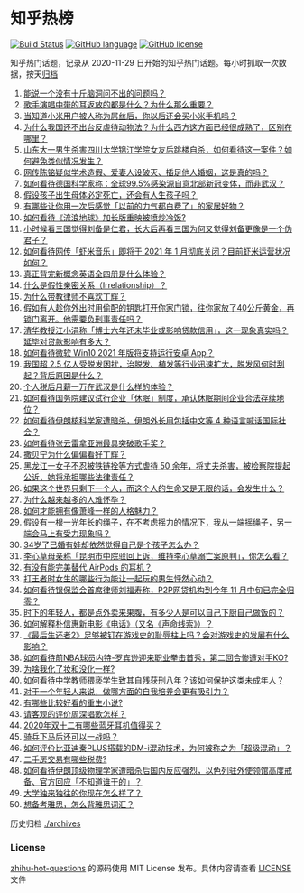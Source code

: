 # 知乎热榜
[![Build Status](https://github.com/ToWeLong/zhihu-hot-questions/workflows/CI/badge.svg)](https://github.com/ToWeLong/zhihu-hot-questions/actions)
[![GitHub language](https://img.shields.io/badge/language-golang-orange.svg)](https://golang.org/)
[![GitHub license](https://img.shields.io/github/license/ToWeLong/zhihu-hot-questions)](https://github.com/ToWeLong/zhihu-hot-questions/blob/main/LICENSE)

知乎热门话题，记录从 2020-11-29 日开始的知乎热门话题。每小时抓取一次数据，按天[归档](./archives)

<!-- BEGIN -->
1. [能说一个没有十斤脑洞问不出的问题吗？](https://www.zhihu.com/question/429477716) 
1. [歌手演唱中带的耳返放的都是什么？为什么那么重要？](https://www.zhihu.com/question/22696366) 
1. [当知道小米用户被人称为屌丝后，你以后还会买小米手机吗？](https://www.zhihu.com/question/432238054) 
1. [为什么我国还不出台反虐待动物法？为什么西方这方面已经很成熟了，区别在哪里？](https://www.zhihu.com/question/432402706) 
1. [山东大一男生杀害四川大学锦江学院女友后跳楼自杀，如何看待这一案件？如何避免类似情况发生？](https://www.zhihu.com/question/432578450) 
1. [网传陈铭疑似学术造假、爱妻人设破灭、插足他人婚姻，这是真的吗？](https://www.zhihu.com/question/432658686) 
1. [如何看待德国科学家称：全球99.5%感染源自意北部新冠变体，而非武汉？](https://www.zhihu.com/question/432624492) 
1. [假设孩子出生母体必定死亡，还会有人生孩子吗？](https://www.zhihu.com/question/431166272) 
1. [有哪些让你用一次后感觉「以前的力气都白费了」的家居好物？](https://www.zhihu.com/question/420760487) 
1. [如何看待《流浪地球》加长版重映被喷炒冷饭?](https://www.zhihu.com/question/432088729) 
1. [小时候看三国觉得刘备是仁君，长大后再看三国为何又觉得刘备更像是一个伪君子？](https://www.zhihu.com/question/290387649) 
1. [如何看待网传「虾米音乐」即将于 2021 年 1 月彻底关闭？目前虾米运营状况如何？](https://www.zhihu.com/question/432581731) 
1. [真正背完新概念英语全四册是什么体验？](https://www.zhihu.com/question/30818462) 
1. [什么是假性亲密关系（Irrelationship）？](https://www.zhihu.com/question/31847982) 
1. [为什么带教律师不喜欢丁辉？](https://www.zhihu.com/question/431317603) 
1. [假如有人趁你外出时用偷配的钥匙打开你家门锁，往你家放了40公斤黄金，再锁门离开。他需要负刑事责任吗？](https://www.zhihu.com/question/429443926) 
1. [清华教授江小涓称「博士六年还未毕业或影响贷款信用」，这一现象真实吗？延毕对贷款影响有多大？](https://www.zhihu.com/question/432605578) 
1. [如何看待微软 Win10 2021 年版将支持运行安卓 App？](https://www.zhihu.com/question/432094994) 
1. [我国超 2.5 亿人受脱发困扰，治脱发、植发等行业迅速扩大，脱发风何时刮起？背后原因是什么？](https://www.zhihu.com/question/432635871) 
1. [个人税后月薪一万在武汉是什么样的体验？](https://www.zhihu.com/question/293500940) 
1. [如何看待国务院建议试行企业「休眠」制度，承认休眠期间企业合法存续地位？](https://www.zhihu.com/question/432428981) 
1. [如何看待伊朗核科学家遭暗杀，伊朗外长用包括中文等 4 种语言喊话国际社会？](https://www.zhihu.com/question/432636637) 
1. [如何看待张云雷拿亚洲最具突破歌手奖？](https://www.zhihu.com/question/432600805) 
1. [撒贝宁为什么偏偏看好丁辉？](https://www.zhihu.com/question/431584976) 
1. [黑龙江一女子不忍被铁链拴等方式虐待 50 余年，将丈夫杀害，被检察院提起公诉，她将承担哪些法律责任？](https://www.zhihu.com/question/432674571) 
1. [如果这个世界只剩下一个人，而这个人的生命又是无限的话，会发生什么？](https://www.zhihu.com/question/20482777) 
1. [为什么越来越多的人难怀孕？](https://www.zhihu.com/question/301704920) 
1. [如何才能拥有像萧峰一样的人格魅力？](https://www.zhihu.com/question/430375642) 
1. [假设有一根一光年长的绳子，在不考虑摇力的情况下，我从一端摇绳子，另一端会马上有受力现象吗？](https://www.zhihu.com/question/432361194) 
1. [34岁了已婚有娃却依然觉得自己是个孩子怎么办？](https://www.zhihu.com/question/430270405) 
1. [李心草母亲称「昆明市中院驳回上诉，维持李心草溺亡案原判」，你怎么看？](https://www.zhihu.com/question/432689185) 
1. [有没有能完美替代 AirPods 的耳机？](https://www.zhihu.com/question/348203324) 
1. [打王者时女生的哪些行为能让一起玩的男生怦然心动？](https://www.zhihu.com/question/428822246) 
1. [如何看待银保监会首席律师刘福寿称，P2P网贷机构到今年 11 月中旬已完全归零？](https://www.zhihu.com/question/432284150) 
1. [时下的年轻人，都是点外卖来果腹，有多少人是可以自己下厨自己做饭的？](https://www.zhihu.com/question/432326414) 
1. [如何解释朴信惠新电影《电话》（又名《声命线索》）？](https://www.zhihu.com/question/432295751) 
1. [《最后生还者2》足够被钉在游戏史的耻辱柱上吗？会对游戏史的发展有什么影响？](https://www.zhihu.com/question/430869435) 
1. [如何看待前NBA球员内特-罗宾逊迎来职业拳击首秀，第二回合惨遭对手KO?](https://www.zhihu.com/question/432518466) 
1. [为啥我化了妆和没化一样?](https://www.zhihu.com/question/424721924) 
1. [如何看待中学教师猥亵学生致其自残获刑八年？该如何保护这类未成年人？](https://www.zhihu.com/question/432565422) 
1. [对于一个年轻人来说，做哪方面的自我培养会更有吸引力？](https://www.zhihu.com/question/432676273) 
1. [有哪些比较好看的重生小说?](https://www.zhihu.com/question/311447766) 
1. [请客观的评价周深唱歌怎样？](https://www.zhihu.com/question/307206533) 
1. [2020年双十二有哪些蓝牙耳机值得买？](https://www.zhihu.com/question/432316776) 
1. [骑兵下马后还可以一战吗？](https://www.zhihu.com/question/285488259) 
1. [如何评价比亚迪秦PLUS搭载的DM-i混动技术，为何被称之为「超级混动」？](https://www.zhihu.com/question/432584257) 
1. [二手房交易有哪些税费?](https://www.zhihu.com/question/24534079) 
1. [如何看待伊朗顶级物理学家遭暗杀后国内反应强烈，以色列驻外使领馆高度戒备、官方回应「不知道谁干的」？](https://www.zhihu.com/question/432529273) 
1. [大学独来独往的你现在怎么样了？](https://www.zhihu.com/question/428605004) 
1. [想备考雅思，怎么背雅思词汇？](https://www.zhihu.com/question/62026010) 
<!-- END -->

历史归档 [./archives](./archives)

### License

[zhihu-hot-questions](https://github.com/towelong/zhihu-hot-questions) 的源码使用 MIT License 发布。具体内容请查看 [LICENSE](./LICENSE) 文件